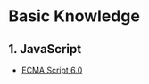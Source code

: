 # Basic Knowledge

## 1. JavaScript

* [ECMA Script 6.0](/reference/basic-knowledge/11javascript-library/111ecma-60.md)





